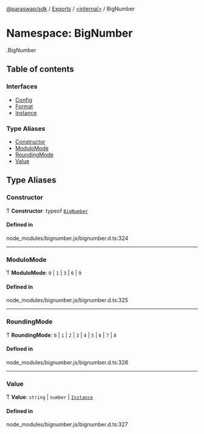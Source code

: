 [@paraswap/sdk](../README.md) / [Exports](../modules.md) / [<internal\>](internal_.md) / BigNumber

# Namespace: BigNumber

[<internal>](internal_.md).BigNumber

## Table of contents

### Interfaces

- [Config](../interfaces/internal_.BigNumber.Config.md)
- [Format](../interfaces/internal_.BigNumber.Format.md)
- [Instance](../interfaces/internal_.BigNumber.Instance.md)

### Type Aliases

- [Constructor](internal_.BigNumber.md#constructor)
- [ModuloMode](internal_.BigNumber.md#modulomode)
- [RoundingMode](internal_.BigNumber.md#roundingmode)
- [Value](internal_.BigNumber.md#value)

## Type Aliases

### Constructor

Ƭ **Constructor**: typeof [`BigNumber`](../classes/internal_.BigNumber-2.md)

#### Defined in

node_modules/bignumber.js/bignumber.d.ts:324

___

### ModuloMode

Ƭ **ModuloMode**: ``0`` \| ``1`` \| ``3`` \| ``6`` \| ``9``

#### Defined in

node_modules/bignumber.js/bignumber.d.ts:325

___

### RoundingMode

Ƭ **RoundingMode**: ``0`` \| ``1`` \| ``2`` \| ``3`` \| ``4`` \| ``5`` \| ``6`` \| ``7`` \| ``8``

#### Defined in

node_modules/bignumber.js/bignumber.d.ts:326

___

### Value

Ƭ **Value**: `string` \| `number` \| [`Instance`](../interfaces/internal_.BigNumber.Instance.md)

#### Defined in

node_modules/bignumber.js/bignumber.d.ts:327
